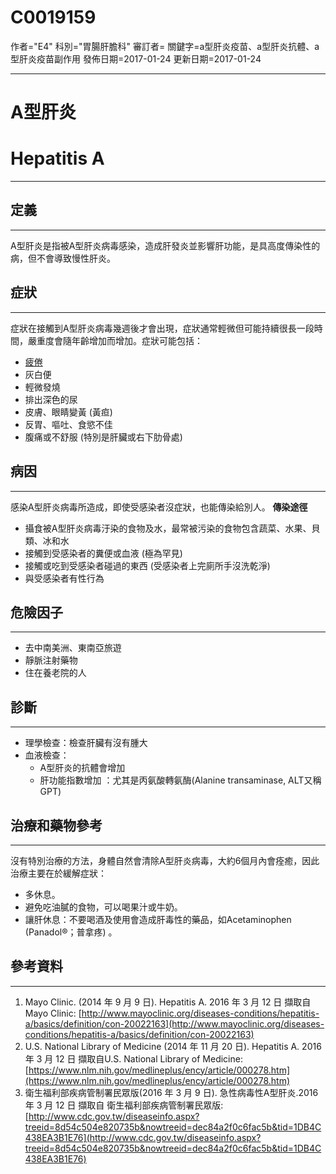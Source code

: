 # C0019159
作者="E4"
科別="胃腸肝膽科"
審訂者=
關鍵字=a型肝炎疫苗、a型肝炎抗體、a型肝炎疫苗副作用
發佈日期=2017-01-24
更新日期=2017-01-24

----------
# A型肝炎
# Hepatitis A
----------
## 定義
----------

A型肝炎是指被A型肝炎病毒感染，造成肝發炎並影響肝功能，是具高度傳染性的病，但不會導致慢性肝炎。 

## 症狀
----------

症狀在接觸到A型肝炎病毒幾週後才會出現，症狀通常輕微但可能持續很長一段時間，嚴重度會隨年齡增加而增加。症狀可能包括：

- [疲倦](C0015672)
- 灰白便
- 輕微發燒
- 排出深色的尿
- 皮膚、眼睛變黃 (黃疸)  
- 反胃、嘔吐、食慾不佳
- 腹痛或不舒服 (特別是肝臟或右下肋骨處) 
## 病因
----------

感染A型肝炎病毒所造成，即使受感染者沒症狀，也能傳染給別人。
**傳染途徑**

- 攝食被A型肝炎病毒汙染的食物及水，最常被污染的食物包含蔬菜、水果、貝類、冰和水
- 接觸到受感染者的糞便或血液 (極為罕見)
- 接觸或吃到受感染者碰過的東西 (受感染者上完廁所手沒洗乾淨)
- 與受感染者有性行為 
## 危險因子
----------
- 去中南美洲、東南亞旅遊
- 靜脈注射藥物
- 住在養老院的人
## 診斷
----------
- 理學檢查：檢查肝臟有沒有腫大
- 血液檢查：
  - A型肝炎的抗體會增加
  - 肝功能指數增加 ：尤其是丙氨酸轉氨酶(Alanine transaminase, ALT又稱GPT) 
## 治療和藥物參考
----------

沒有特別治療的方法，身體自然會清除A型肝炎病毒，大約6個月內會痊癒，因此治療主要在於緩解症狀：

- 多休息。
- 避免吃油膩的食物，可以喝果汁或牛奶。
- 讓肝休息：不要喝酒及使用會造成肝毒性的藥品，如Acetaminophen (Panadol®；普拿疼) 。 
## 參考資料
----------
1. Mayo Clinic. (2014 年 9 月 9 日). Hepatitis A. 2016 年 3 月 12 日 擷取自 Mayo Clinic: [http://www.mayoclinic.org/diseases-conditions/hepatitis-a/basics/definition/con-20022163](http://www.mayoclinic.org/diseases-conditions/hepatitis-a/basics/definition/con-20022163)
2. U.S. National Library of Medicine (2014 年 11 月 20 日). Hepatitis A. 2016 年 3 月 12 日 擷取自U.S. National Library of Medicine: 
  [https://www.nlm.nih.gov/medlineplus/ency/article/000278.htm](https://www.nlm.nih.gov/medlineplus/ency/article/000278.htm)
3. 衛生福利部疾病管制署民眾版(2016 年 3 月 9 日). 急性病毒性A型肝炎.2016 年 3 月 12 日 擷取自 衛生福利部疾病管制署民眾版: 
  [http://www.cdc.gov.tw/diseaseinfo.aspx?treeid=8d54c504e820735b&nowtreeid=dec84a2f0c6fac5b&tid=1DB4C438EA3B1E76](http://www.cdc.gov.tw/diseaseinfo.aspx?treeid=8d54c504e820735b&nowtreeid=dec84a2f0c6fac5b&tid=1DB4C438EA3B1E76)

